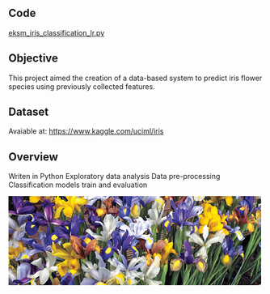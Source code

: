 ## Code
[eksm_iris_classification_lr.py](https://github.com/eduardoksmello/eduardoksmello_portfolio/blob/main/eksm_heart_disease/eksm_heart_disease_classifier.ipynb)

## Objective
This project aimed the creation of a data-based system to predict iris flower species using previously collected features.

## Dataset
Avaiable at: https://www.kaggle.com/uciml/iris

## Overview
Writen in Python
Exploratory data analysis
Data pre-processing
Classification models train and evaluation

![image](https://github.com/eduardoksmello/eduardoksmello_study/blob/main/eksm_iris_classification/iris_banner.jpg)
